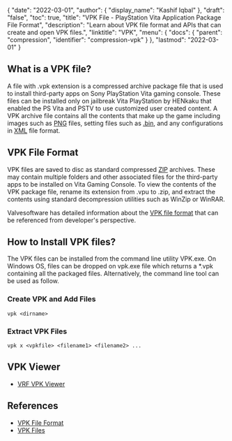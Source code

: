 {
  "date": "2022-03-01",
  "author": {
    "display_name": "Kashif Iqbal"
  },
  "draft": "false",
  "toc": true,
  "title": "VPK File - PlayStation Vita Application Package File Format",
  "description": "Learn about VPK file format and APIs that can create and open VPK files.",
  "linktitle": "VPK",
  "menu": {
    "docs": {
      "parent": "compression",
      "identifier": "compression-vpk"
    }
  },
  "lastmod": "2022-03-01"
}

## What is a VPK file?

A file with .vpk extension is a compressed archive package file that is used to install third-party apps on Sony PlayStation Vita gaming console. These files can be installed only on jailbreak Vita PlayStation by HENkaku that enabled the PS Vita and PSTV to use customized user created content. A VPK archive file contains all the contents that make up the game including images such as [PNG](/image/png/) files, setting files such as [.bin](/disc-and-media/bin/), and any configurations in [XML](/web/xml/) file format.

## VPK File Format

VPK files are saved to disc as standard compressed [ZIP](/compression/zip/) archives. These may contain multiple folders and other associated files for the third-party apps to be installed on Vita Gaming Console. To view the contents of the VPK package file, rename its extension from .vpu to .zip, and extract the contents using standard decompression utilities such as WinZip or WinRAR.

Valvesoftware has detailed information about the [VPK file format](https://developer.valvesoftware.com/wiki/VPK_File_Format) that can be referenced from developer's perspective.

## How to Install VPK files?

The VPK files can be installed from the command line utility VPK.exe. On Windows OS, files can be dropped on vpk.exe file which returns a \*.vpk containing all the packaged files. Alternatively, the command line tool can be used as follow.

### Create VPK and Add Files

```
vpk <dirname>
```

### Extract VPK Files

```
vpk x <vpkfile> <filename1> <filename2> ...
```

## VPK Viewer

 * [VRF VPK Viewer](https://github.com/SteamDatabase/ValveResourceFormat)

## References

* [VPK File Format](https://developer.valvesoftware.com/wiki/VPK_File_Format)
* [VPK Files](https://developer.valvesoftware.com/wiki/VPK)

